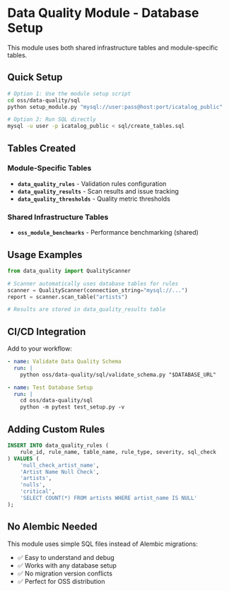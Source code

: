 # Data Quality Module - Database Setup

This module uses both shared infrastructure tables and module-specific tables.

## Quick Setup

```bash
# Option 1: Use the module setup script
cd oss/data-quality/sql
python setup_module.py "mysql://user:pass@host:port/icatalog_public"

# Option 2: Run SQL directly
mysql -u user -p icatalog_public < sql/create_tables.sql
```

## Tables Created

### Module-Specific Tables

- **`data_quality_rules`** - Validation rules configuration
- **`data_quality_results`** - Scan results and issue tracking  
- **`data_quality_thresholds`** - Quality metric thresholds

### Shared Infrastructure Tables

- **`oss_module_benchmarks`** - Performance benchmarking (shared)

## Usage Examples

```python
from data_quality import QualityScanner

# Scanner automatically uses database tables for rules
scanner = QualityScanner(connection_string="mysql://...")
report = scanner.scan_table("artists")

# Results are stored in data_quality_results table
```

## CI/CD Integration

Add to your workflow:

```yaml
- name: Validate Data Quality Schema
  run: |
    python oss/data-quality/sql/validate_schema.py "$DATABASE_URL"

- name: Test Database Setup
  run: |
    cd oss/data-quality/sql
    python -m pytest test_setup.py -v
```

## Adding Custom Rules

```sql
INSERT INTO data_quality_rules (
    rule_id, rule_name, table_name, rule_type, severity, sql_check
) VALUES (
    'null_check_artist_name',
    'Artist Name Null Check', 
    'artists',
    'nulls',
    'critical',
    'SELECT COUNT(*) FROM artists WHERE artist_name IS NULL'
);
```

## No Alembic Needed

This module uses simple SQL files instead of Alembic migrations:
- ✅ Easy to understand and debug
- ✅ Works with any database setup
- ✅ No migration version conflicts
- ✅ Perfect for OSS distribution